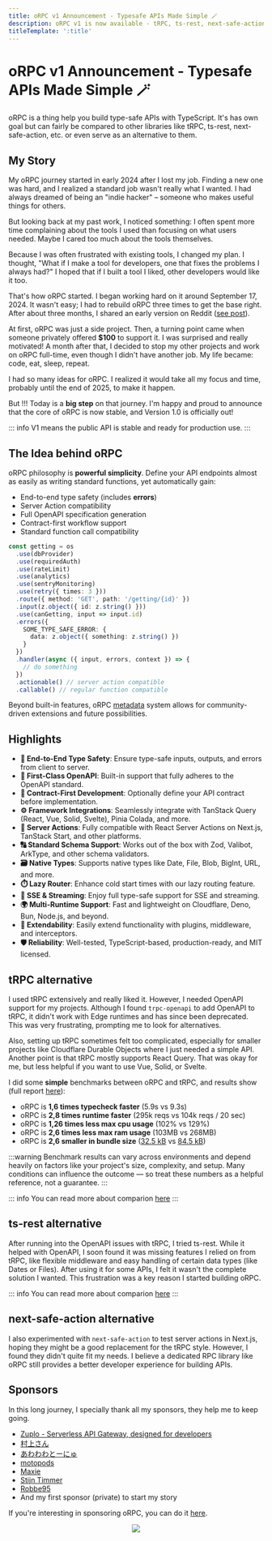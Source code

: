 ```yaml
---
title: oRPC v1 Announcement - Typesafe APIs Made Simple 🪄
description: oRPC v1 is now available - tRPC, ts-rest, next-safe-action, and more alternatives!
titleTemplate: ':title'
---
```


# oRPC v1 Announcement - Typesafe APIs Made Simple 🪄

oRPC is a thing help you build type-safe APIs with TypeScript. It's has own goal but can fairly be compared to other libraries like tRPC, ts-rest, next-safe-action, etc. or even serve as an alternative to them.

## My Story

My oRPC journey started in early 2024 after I lost my job. Finding a new one was hard, and I realized a standard job wasn't really what I wanted. I had always dreamed of being an "indie hacker" – someone who makes useful things for others.

But looking back at my past work, I noticed something: I often spent more time complaining about the tools I used than focusing on what users needed. Maybe I cared too much about the tools themselves.

Because I was often frustrated with existing tools, I changed my plan. I thought, "What if I make a tool for developers, one that fixes the problems I always had?" I hoped that if I built a tool I liked, other developers would like it too.

That's how oRPC started. I began working hard on it around September 17, 2024. It wasn't easy; I had to rebuild oRPC three times to get the base right. After about three months, I shared an early version on Reddit ([see post](https://www.reddit.com/r/nextjs/comments/1h13upv/new_introducing_orpc_a_dropin_replacement_for/)).

At first, oRPC was just a side project. Then, a turning point came when someone privately offered **$100** to support it. I was surprised and really motivated! A month after that, I decided to stop my other projects and work on oRPC full-time, even though I didn't have another job. My life became: code, eat, sleep, repeat.

I had so many ideas for oRPC. I realized it would take all my focus and time, probably until the end of 2025, to make it happen.

But !!! Today is a **big step** on that journey. I'm happy and proud to announce that the core of oRPC is now stable, and Version 1.0 is officially out!

::: info
V1 means the public API is stable and ready for production use.
:::

## The Idea behind oRPC

oRPC philosophy is **powerful simplicity**. Define your API endpoints almost as easily as writing standard functions, yet automatically gain:

- End-to-end type safety (includes **errors**)
- Server Action compatibility
- Full OpenAPI specification generation
- Contract-first workflow support
- Standard function call compatibility

```ts
const getting = os
  .use(dbProvider)
  .use(requiredAuth)
  .use(rateLimit)
  .use(analytics)
  .use(sentryMonitoring)
  .use(retry({ times: 3 }))
  .route({ method: 'GET', path: '/getting/{id}' })
  .input(z.object({ id: z.string() }))
  .use(canGetting, input => input.id)
  .errors({
    SOME_TYPE_SAFE_ERROR: {
      data: z.object({ something: z.string() })
    }
  })
  .handler(async ({ input, errors, context }) => {
    // do something
  })
  .actionable() // server action compatible
  .callable() // regular function compatible
```

Beyond built-in features, oRPC [metadata](https://orpc.unnoq.com/docs/metadata) system allows for community-driven extensions and future possibilities.

## Highlights

- **🔗 End-to-End Type Safety**: Ensure type-safe inputs, outputs, and errors from client to server.
- **📘 First-Class OpenAPI**: Built-in support that fully adheres to the OpenAPI standard.
- **📝 Contract-First Development**: Optionally define your API contract before implementation.
- **⚙️ Framework Integrations**: Seamlessly integrate with TanStack Query (React, Vue, Solid, Svelte), Pinia Colada, and more.
- **🚀 Server Actions**: Fully compatible with React Server Actions on Next.js, TanStack Start, and other platforms.
- **🔠 Standard Schema Support**: Works out of the box with Zod, Valibot, ArkType, and other schema validators.
- **🗃️ Native Types**: Supports native types like Date, File, Blob, BigInt, URL, and more.
- **⏱️ Lazy Router**: Enhance cold start times with our lazy routing feature.
- **📡 SSE & Streaming**: Enjoy full type-safe support for SSE and streaming.
- **🌍 Multi-Runtime Support**: Fast and lightweight on Cloudflare, Deno, Bun, Node.js, and beyond.
- **🔌 Extendability**: Easily extend functionality with plugins, middleware, and interceptors.
- **🛡️ Reliability**: Well-tested, TypeScript-based, production-ready, and MIT licensed.

## tRPC alternative

I used tRPC extensively and really liked it. However, I needed OpenAPI support for my projects. Although I found `trpc-openapi` to add OpenAPI to tRPC, it didn't work with Edge runtimes and has since been deprecated. This was very frustrating, prompting me to look for alternatives.

Also, setting up tRPC sometimes felt too complicated, especially for smaller projects like Cloudflare Durable Objects where I just needed a simple API. Another point is that tRPC mostly supports React Query. That was okay for me, but less helpful if you want to use Vue, Solid, or Svelte.

I did some **simple** benchmarks between oRPC and tRPC, and results show (full report [here](https://github.com/unnoq/orpc-benchmarks)):

- oRPC is **1,6 times typecheck faster** (5.9s vs 9.3s)
- oRPC is **2,8 times runtime faster** (295k reqs vs 104k reqs / 20 sec)
- oRPC is **1,26 times less max cpu usage** (102% vs 129%)
- oRPC is **2,6 times less max ram usage** (103MB vs 268MB)
- oRPC is **2,6 smaller in bundle size** ([32.5 kB](https://bundlejs.com/?q=%40orpc%2Fserver%2Cnode%3Ahttp%2C%40orpc%2Fclient%2C%40orpc%2Fclient%2Ffetch%2C%40orpc%2Fserver%2C%40orpc%2Fserver%2Fnode&treeshake=%5B*%5D%2C%5B*%5D%2C%5B*%5D%2C%5B*%5D%2C%5B*%5D%2C%5B*%5D&text=%22const+router+%3D+%7B%5Cn++ping%3A+os.handler%28%28%29+%3D%3E+%27pong%27%29%2C%5Cn%7D%5Cn%5Cnconst+handler+%3D+new+RPCHandler%28router%2C+%7B%5Cn++strictGetMethodPluginEnabled%3A+false%2C%5Cn%7D%29%5Cn%5Cnexport+const+server+%3D+createServer%28async+%28req%2C+res%29+%3D%3E+%7B%5Cn++const+%7B+matched+%7D+%3D+await+handler.handle%28req%2C+res%29%5Cn%5Cn++if+%28%21matched%29+%7B%5Cn++++res.statusCode+%3D+404%5Cn++++res.end%28%27Not+Found%27%29%5Cn++%7D%5Cn%7D%29%5Cn%5Cnconst+link+%3D+new+RPCLink%28%7B%5Cn++url%3A+%27https%3A%2F%2Fexample.com%27%2C%5Cn%7D%29%5Cn%5Cnexport+const+orpc%3A+RouterClient%3Ctypeof+router%3E+%3D+createORPCClient%28link%29%22) vs [84.5 kB](https://bundlejs.com/?q=%40trpc%2Fclient%2C%40trpc%2Fserver%2C%40trpc%2Fserver%2Fadapters%2Fstandalone%2Csuperjson&treeshake=%5B*%5D%2C%5B*%5D%2C%5B*%5D%2C%5B*%5D&share=MYewdgzgLgBLC8MCWYlQCoCUAKBhAdMAE4CmAhlCQBQDeAUDHEWZAGYhEC2JRAXDBACuABx4ArCOAA0dAL4BKOnVCRYZYcMwhBlIjERR8RbbtoMYwlAHN%2Bh4ceAkAJoNL4AjoJ4BPKlXn6AHwwAOTC4FYh8jIKSiQAHuFEsCrQAjwAbjz6MMTklAAS6OjYAMqZPGaMxjo8-OqaJjwyjHkUJLjglPFQ-jD0jNUkUK5g-bLmsjGKdAlJKeBpUETCwDltlFh4uAA2SCRgUAA8UN6iIKwwDVq1RIFVMHtgANYQ-ADa5owQwntQADIoZ4PQa5cBONBIcD8EDCIIwWH4U6ifTwRAhIQAIwgxCQwigULAIRaoKYXn4AAsoFBhKVBNjcfjCYCXiDSa4dvwQlSaW8APR8hJkTi-EiEECcYlfUnLFgQdhcOoCETiSRgEmghQawasMg7CAkSnU4Qs4EDUmMDlcnnCfmC%2BLC0XiyXa0Gytgcbh8ZWiIgSaTSxha6XBxgAXWmQA))

:::warning
Benchmark results can vary across environments and depend heavily on factors like your project's size, complexity, and setup. Many conditions can influence the outcome — so treat these numbers as a helpful reference, not a guarantee.
:::

::: info
You can read more about comparion [here](/docs/comparison)
:::

## ts-rest alternative

After running into the OpenAPI issues with tRPC, I tried ts-rest. While it helped with OpenAPI, I soon found it was missing features I relied on from tRPC, like flexible middleware and easy handling of certain data types (like Dates or Files). After using it for some APIs, I felt it wasn't the complete solution I wanted. This frustration was a key reason I started building oRPC.

::: info
You can read more about comparion [here](/docs/comparison)
:::

## next-safe-action alternative

I also experimented with `next-safe-action` to test server actions in Next.js, hoping they might be a good replacement for the tRPC style. However, I found they didn't quite fit my needs. I believe a dedicated RPC library like oRPC still provides a better developer experience for building APIs.

## Sponsors

In this long journey, I specially thank all my sponsors, they help me to keep going.

- [Zuplo - Serverless API Gateway, designed for developers](https://zuplo.link/orpc)
- [村上さん](https://github.com/SanMurakami)
- [あわわわとーにゅ](https://github.com/u1-liquid)
- [motopods](https://github.com/motopods)
- [Maxie](https://github.com/MrMaxie)
- [Stijn Timmer](https://github.com/Stijn-Timmer)
- [Robbe95](https://github.com/Robbe95)
- And my first sponsor (private) to start my story

If you're interesting in sponsoring oRPC, you can do it [here](https://github.com/sponsors/unnoq).

<p align="center">
  <a href="https://cdn.jsdelivr.net/gh/unnoq/unnoq/sponsors.svg">
    <img src='https://cdn.jsdelivr.net/gh/unnoq/unnoq/sponsors.svg'/>
  </a>
</p>
